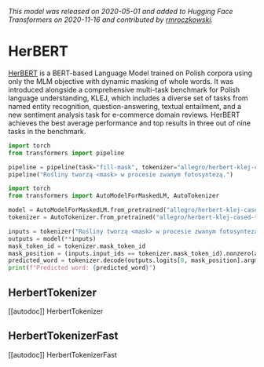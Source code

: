 <!--Copyright 2020 The HuggingFace Team. All rights reserved.

Licensed under the Apache License, Version 2.0 (the "License"); you may not use this file except in compliance with
the License. You may obtain a copy of the License at

http://www.apache.org/licenses/LICENSE-2.0

Unless required by applicable law or agreed to in writing, software distributed under the License is distributed on
an "AS IS" BASIS, WITHOUT WARRANTIES OR CONDITIONS OF ANY KIND, either express or implied. See the License for the
specific language governing permissions and limitations under the License.

⚠️ Note that this file is in Markdown but contain specific syntax for our doc-builder (similar to MDX) that may not be
rendered properly in your Markdown viewer.

-->
*This model was released on 2020-05-01 and added to Hugging Face Transformers on 2020-11-16 and contributed by [rmroczkowski](https://huggingface.co/rmroczkowski).*

# HerBERT

[HerBERT](https://huggingface.co/papers/2005.00630) is a BERT-based Language Model trained on Polish corpora using only the MLM objective with dynamic masking of whole words. It was introduced alongside a comprehensive multi-task benchmark for Polish language understanding, KLEJ, which includes a diverse set of tasks from named entity recognition, question-answering, textual entailment, and a new sentiment analysis task for e-commerce domain reviews. HerBERT achieves the best average performance and top results in three out of nine tasks in the benchmark.

<hfoptions id="usage">
<hfoption id="Pipeline">

```py
import torch
from transformers import pipeline

pipeline = pipeline(task="fill-mask", tokenizer="allegro/herbert-klej-cased-tokenizer-v1", model="allegro/herbert-klej-cased-v1", dtype="auto")
pipeline("Rośliny tworzą <mask> w procesie zwanym fotosyntezą.")
```

</hfoption>
<hfoption id="AutoModel">

```py
import torch
from transformers import AutoModelForMaskedLM, AutoTokenizer

model = AutoModelForMaskedLM.from_pretrained("allegro/herbert-klej-cased-v1", dtype="auto")
tokenizer = AutoTokenizer.from_pretrained("allegro/herbert-klej-cased-tokenizer-v1")

inputs = tokenizer("Rośliny tworzą <mask> w procesie zwanym fotosyntezą.", return_tensors="pt")
outputs = model(**inputs)
mask_token_id = tokenizer.mask_token_id
mask_position = (inputs.input_ids == tokenizer.mask_token_id).nonzero(as_tuple=True)[1]
predicted_word = tokenizer.decode(outputs.logits[0, mask_position].argmax(dim=-1))
print(f"Predicted word: {predicted_word}")
```

</hfoption>
</hfoptions>

## HerbertTokenizer

[[autodoc]] HerbertTokenizer

## HerbertTokenizerFast

[[autodoc]] HerbertTokenizerFast

